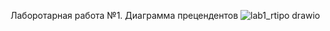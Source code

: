 Лаборотарная работа №1. Диаграмма прецендентов
![lab1_rtipo drawio](https://github.com/YaYalii/rtipo/assets/131250193/d30d3cb9-4def-4dd8-91c0-68af4babf19a)

